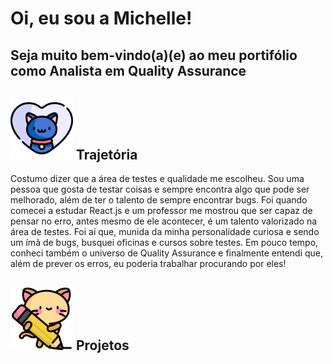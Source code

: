 # Oi, eu sou a Michelle! 
## Seja muito bem-vindo(a)(e) ao meu portifólio como Analista em Quality Assurance
<h2><img src ="https://github.com/MihBarreto/Portifolio-QA-PTBR/blob/main/img/pet.png" width="100" height="100"> Trajetória</h2>
Costumo dizer que a área de testes e qualidade me escolheu. Sou uma pessoa que gosta de testar coisas e sempre encontra algo que pode ser melhorado, além de ter o talento de sempre encontrar bugs. Foi quando comecei a estudar React.js e um professor me mostrou que ser capaz de pensar no erro, antes mesmo de ele acontecer, é um talento valorizado na área de testes. Foi aí que, munida da minha personalidade curiosa e sendo um ímã de bugs, busquei oficinas e cursos sobre testes. Em pouco tempo, conheci também o universo de Quality Assurance e finalmente entendi que, além de prever os erros, eu poderia trabalhar procurando por eles!

 <h2><img src ="https://github.com/MihBarreto/Portifolio-QA-PTBR/blob/main/img/kitty.png" width="100" height="100"> Projetos</h2>
